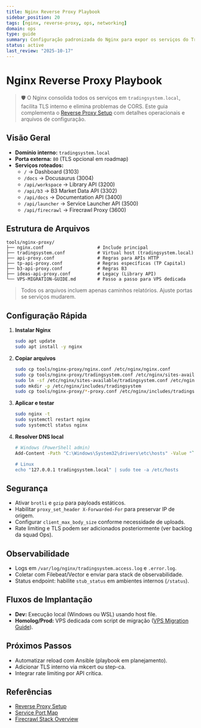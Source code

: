 ```yaml
---
title: Nginx Reverse Proxy Playbook
sidebar_position: 20
tags: [nginx, reverse-proxy, ops, networking]
domain: ops
type: guide
summary: Configuração padronizada do Nginx para expor os serviços do TradingSystem sob um único domínio interno.
status: active
last_review: "2025-10-17"
---
```


# Nginx Reverse Proxy Playbook

> 🛡️ O Nginx consolida todos os serviços em `tradingsystem.local`, facilita TLS interno e elimina problemas de CORS. Este guia complementa o [Reverse Proxy Setup](./reverse-proxy-setup.md) com detalhes operacionais e arquivos de configuração.

## Visão Geral

- **Domínio interno:** `tradingsystem.local`
- **Porta externa:** `80` (TLS opcional em roadmap)
- **Serviços roteados:**
  - `/` → Dashboard (3103)
  - `/docs` → Docusaurus (3004)
  - `/api/workspace` → Library API (3200)
  - `/api/b3` → B3 Market Data API (3302)
  - `/api/docs` → Documentation API (3400)
  - `/api/launcher` → Service Launcher API (3500)
  - `/api/firecrawl` → Firecrawl Proxy (3600)

## Estrutura de Arquivos

```text
tools/nginx-proxy/
├── nginx.conf                    # Include principal
├── tradingsystem.conf            # Virtual host (tradingsystem.local)
├── api-proxy.conf                # Regras para APIs HTTP
├── tp-api-proxy.conf             # Regras específicas (TP Capital)
├── b3-api-proxy.conf             # Regras B3
├── ideas-api-proxy.conf          # Legacy (Library API)
└── VPS-MIGRATION-GUIDE.md        # Passo a passo para VPS dedicada
```

> Todos os arquivos incluem apenas caminhos relatórios. Ajuste portas se serviços mudarem.

## Configuração Rápida

1. **Instalar Nginx**
   ```bash
   sudo apt update
   sudo apt install -y nginx
   ```

2. **Copiar arquivos**
   ```bash
   sudo cp tools/nginx-proxy/nginx.conf /etc/nginx/nginx.conf
   sudo cp tools/nginx-proxy/tradingsystem.conf /etc/nginx/sites-available/
   sudo ln -sf /etc/nginx/sites-available/tradingsystem.conf /etc/nginx/sites-enabled/tradingsystem.conf
   sudo mkdir -p /etc/nginx/includes/tradingsystem
   sudo cp tools/nginx-proxy/*-proxy.conf /etc/nginx/includes/tradingsystem/
   ```

3. **Aplicar e testar**
   ```bash
   sudo nginx -t
   sudo systemctl restart nginx
   sudo systemctl status nginx
   ```

4. **Resolver DNS local**
   ```bash
   # Windows (PowerShell admin)
   Add-Content -Path "C:\Windows\System32\drivers\etc\hosts" -Value "`n127.0.0.1 tradingsystem.local"

   # Linux
   echo "127.0.0.1 tradingsystem.local" | sudo tee -a /etc/hosts
   ```

## Segurança

- Ativar `brotli` e `gzip` para payloads estáticos.
- Habilitar `proxy_set_header X-Forwarded-For` para preservar IP de origem.
- Configurar `client_max_body_size` conforme necessidade de uploads.
- Rate limiting e TLS podem ser adicionados posteriormente (ver backlog da squad Ops).

## Observabilidade

- Logs em `/var/log/nginx/tradingsystem.access.log` e `.error.log`.
- Coletar com Filebeat/Vector e enviar para stack de observabilidade.
- Status endpoint: habilite `stub_status` em ambientes internos (`/status`).

## Fluxos de Implantação

- **Dev:** Execução local (Windows ou WSL) usando host file.
- **Homolog/Prod:** VPS dedicada com script de migração ([VPS Migration Guide](./nginx-proxy-vps-migration.md)).

## Próximos Passos

- Automatizar reload com Ansible (playbook em planejamento).
- Adicionar TLS interno via mkcert ou step-ca.
- Integrar rate limiting por API crítica.

## Referências

- [Reverse Proxy Setup](./reverse-proxy-setup.md)
- [Service Port Map](../service-port-map.md)
- [Firecrawl Stack Overview](./firecrawl-stack.md)

